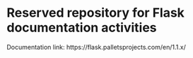 <h1>Reserved repository for Flask documentation activities</h1>
<p>Documentation link: https://flask.palletsprojects.com/en/1.1.x/</p>
